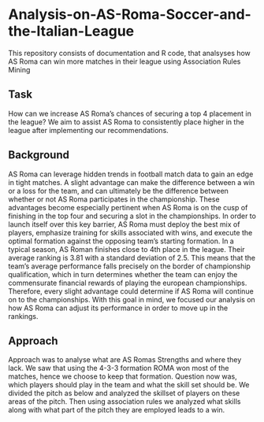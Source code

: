 # Analysis-on-AS-Roma-Soccer-and-the-Italian-League
This repository consists of documentation and R code, that analsyses how AS Roma can win more matches in their league using Association Rules Mining

## Task
How can we increase AS Roma’s chances of securing a top 4 placement in the league? We aim to assist AS Roma to consistently place higher in the league after implementing our recommendations.

## Background
AS Roma can leverage hidden trends in football match data to gain an edge in tight matches. A slight advantage can make the difference between a win or a loss for the team, and can ultimately be the difference between whether or not AS Roma participates in the championship. These advantages become especially pertinent when AS Roma is on the cusp of finishing in the top four and securing a slot in the championships. In order to launch itself over this key barrier, AS Roma must deploy the best mix of players, emphasize training for skills associated with wins, and execute the optimal formation against the opposing team’s starting formation. In a typical season, AS Roman finishes close to 4th place in the league. Their average ranking is 3.81 with a standard deviation of 2.5. This means that the team’s average performance falls precisely on the border of championship qualification, which in turn determines whether the team can enjoy the commensurate financial rewards of playing the european championships. Therefore, every slight advantage could determine if AS Roma will continue on to the championships. With this goal in mind, we focused our analysis on how AS Roma can adjust its performance in order to move up in the rankings.

## Approach
Approach was to analyse what are AS Romas Strengths and where they lack. We saw that using the 4-3-3 formation ROMA won most of the matches, hence we choose to keep that formation. Question now was, which players should play in the team and what the skill set should be.
We divided the pitch as below and analyzed the skillset of players on these areas of the pitch. Then using association rules we analyzed what skills along with what part of the pitch they are employed leads to a win.
